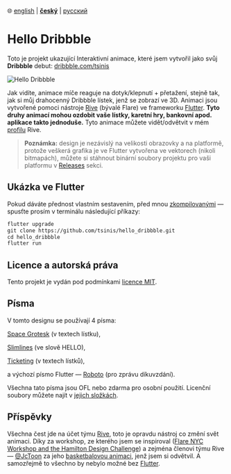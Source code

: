 ﻿:globe_with_meridians:  [english](README.md)    |   <u>**český**</u>    |   [русский](README.ru.md)

# Hello Dribbble

Toto je projekt ukazující Interaktivní animace, které jsem vytvořil jako svůj **Dribbble** debut: [dribbble.com/tsinis](https://dribbble.com/tsinis)

![Hello Dribbble](hello_dribbble.gif)

Jak vidíte, animace míče reaguje na dotyk/klepnutí + přetažení, stejně tak, jak si můj drahocenný Dribbble lístek, jenž se zobrazí ve 3D. Animaci jsou vytvořené pomoci nástroje [Rive](https://rive.app) (bývalé Flare) ve frameworku [Flutter](https://flutter.dev/). **Tyto druhy animací mohou ozdobit vaše lístky, karetní hry, bankovní apod. aplikace takto jednoduše.** Tyto animace můžete vidět/odvětvit v mém [profilu](https://rive.app/a/tsinis) Rive.

> **Poznámka:** design je nezávislý na velikosti obrazovky a na platformě, protože veškerá grafika je ve Flutter vytvořena ve vektorech (nikoli bitmapách), můžete si stáhnout binární soubory projektu pro vaši platformu v [Releases](https://github.com/tsinis/hello_dribbble/releases) sekci.

## Ukázka ve Flutter

Pokud dáváte přednost vlastním sestavením, před mnou [zkompilovanými](https://github.com/tsinis/hello_dribbble/releases) — spusťte prosím v terminálu následující příkazy:

````markdown
flutter upgrade
git clone https://github.com/tsinis/hello_dribbble.git
cd hello_dribbble
flutter run
````

## Licence a autorská práva

Tento projekt je vydán pod podmínkami [licence MIT](https://github.com/tsinis/flro/blob/master/LICENSE).

## Písma

V tomto designu se používají 4 písma:

[Space Grotesk](https://fonts.floriankarsten.com/space-grotesk) (v textech lístku),

[Slimlines](https://www.dafont.com/slimlines.font) (ve slově HELLO),

[Ticketing](https://www.1001fonts.com/ticketing-font.html) (v textech lístků),

a výchozí písmo Flutter — [Roboto](https://fonts.google.com/specimen/Roboto) (pro zprávu díkuvzdání).

Všechna tato písma jsou OFL nebo zdarma pro osobní použití. Licenční soubory můžete najít v [jejich složkách](./third-party/fonts).

## Příspěvky

Všechna čest jde na účet týmu [Rive](https://rive.app/), toto je opravdu nástroj co změní svět animaci. Díky za workshop, ze kterého jsem se inspiroval ([Flare NYC Workshop and the Hamilton Design Challenge](https://medium.com/rive/flare-nyc-workshop-and-the-hamilton-design-challenge-ae8b2d1c73fc)) a zejména členovi týmu Rive — [@JcToon](https://github.com/JcToon) za jeho [basketbalovou animaci](https://rive.app/a/JuanCarlos/files/flare/basketball-blur-effects/preview), jenž jsem si odvětvil. A samozřejmě to všechno by nebylo možné bez [Flutter](https://github.com/flutter/flutter).